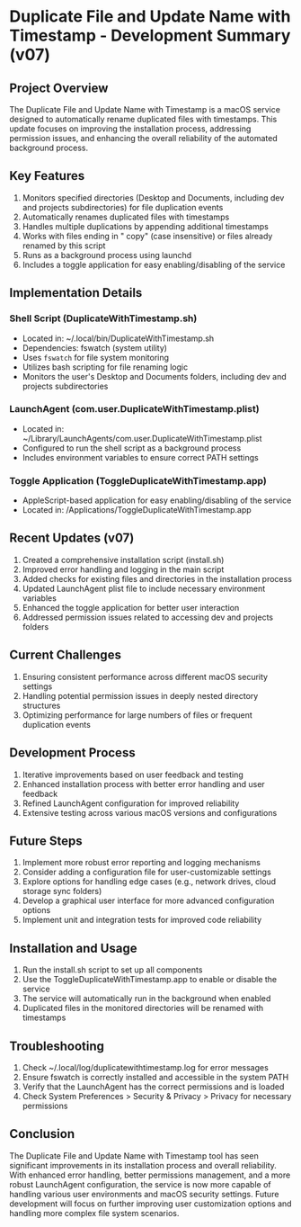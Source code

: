  # Duplicate File and Update Name with Timestamp - Development Summary (v07)

## Project Overview
The Duplicate File and Update Name with Timestamp is a macOS service designed to automatically rename duplicated files with timestamps. This update focuses on improving the installation process, addressing permission issues, and enhancing the overall reliability of the automated background process.

## Key Features
1. Monitors specified directories (Desktop and Documents, including dev and projects subdirectories) for file duplication events
2. Automatically renames duplicated files with timestamps
3. Handles multiple duplications by appending additional timestamps
4. Works with files ending in " copy" (case insensitive) or files already renamed by this script
5. Runs as a background process using launchd
6. Includes a toggle application for easy enabling/disabling of the service

## Implementation Details

### Shell Script (DuplicateWithTimestamp.sh)
- Located in: ~/.local/bin/DuplicateWithTimestamp.sh
- Dependencies: fswatch (system utility)
- Uses `fswatch` for file system monitoring
- Utilizes bash scripting for file renaming logic
- Monitors the user's Desktop and Documents folders, including dev and projects subdirectories

### LaunchAgent (com.user.DuplicateWithTimestamp.plist)
- Located in: ~/Library/LaunchAgents/com.user.DuplicateWithTimestamp.plist
- Configured to run the shell script as a background process
- Includes environment variables to ensure correct PATH settings

### Toggle Application (ToggleDuplicateWithTimestamp.app)
- AppleScript-based application for easy enabling/disabling of the service
- Located in: /Applications/ToggleDuplicateWithTimestamp.app

## Recent Updates (v07)
1. Created a comprehensive installation script (install.sh)
2. Improved error handling and logging in the main script
3. Added checks for existing files and directories in the installation process
4. Updated LaunchAgent plist file to include necessary environment variables
5. Enhanced the toggle application for better user interaction
6. Addressed permission issues related to accessing dev and projects folders

## Current Challenges
1. Ensuring consistent performance across different macOS security settings
2. Handling potential permission issues in deeply nested directory structures
3. Optimizing performance for large numbers of files or frequent duplication events

## Development Process
1. Iterative improvements based on user feedback and testing
2. Enhanced installation process with better error handling and user feedback
3. Refined LaunchAgent configuration for improved reliability
4. Extensive testing across various macOS versions and configurations

## Future Steps
1. Implement more robust error reporting and logging mechanisms
2. Consider adding a configuration file for user-customizable settings
3. Explore options for handling edge cases (e.g., network drives, cloud storage sync folders)
4. Develop a graphical user interface for more advanced configuration options
5. Implement unit and integration tests for improved code reliability

## Installation and Usage
1. Run the install.sh script to set up all components
2. Use the ToggleDuplicateWithTimestamp.app to enable or disable the service
3. The service will automatically run in the background when enabled
4. Duplicated files in the monitored directories will be renamed with timestamps

## Troubleshooting
1. Check ~/.local/log/duplicatewithtimestamp.log for error messages
2. Ensure fswatch is correctly installed and accessible in the system PATH
3. Verify that the LaunchAgent has the correct permissions and is loaded
4. Check System Preferences > Security & Privacy > Privacy for necessary permissions

## Conclusion
The Duplicate File and Update Name with Timestamp tool has seen significant improvements in its installation process and overall reliability. With enhanced error handling, better permissions management, and a more robust LaunchAgent configuration, the service is now more capable of handling various user environments and macOS security settings. Future development will focus on further improving user customization options and handling more complex file system scenarios.
